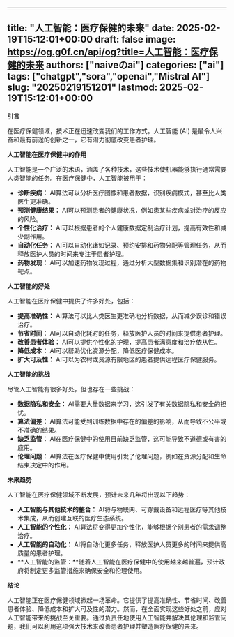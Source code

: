 
---
title: "人工智能：医疗保健的未来"
date: 2025-02-19T15:12:01+00:00
draft: false
image: https://og.g0f.cn/api/og?title=人工智能：医疗保健的未来
authors: ["naiveのai"]
categories: ["ai"]
tags: ["chatgpt","sora","openai","Mistral AI"]
slug: "20250219151201"
lastmod: 2025-02-19T15:12:01+00:00
---
**引言**

在医疗保健领域，技术正在迅速改变我们的工作方式。人工智能 (AI) 是最令人兴奋和最有前途的创新之一，它有潜力彻底改变患者护理。

**人工智能在医疗保健中的作用**

人工智能是一个广泛的术语，涵盖了各种技术，这些技术使机器能够执行通常需要人类智能的任务。在医疗保健中，人工智能被用于：

- **诊断疾病：** AI算法可以分析医疗图像和患者数据，识别疾病模式，甚至比人类医生更准确。
- **预测健康结果：** AI可以预测患者的健康状况，例如患某些疾病或对治疗的反应的风险。
- **个性化治疗：** AI可以根据患者的个人健康数据定制治疗计划，提高有效性和减少副作用。
- **自动化任务：** AI可以自动化诸如记录、预约安排和药物分配等管理任务，从而释放医护人员的时间来专注于患者护理。
- **药物发现：** AI可以加速药物发现过程，通过分析大型数据集和识别潜在的药物靶点。

**人工智能的好处**

人工智能在医疗保健中提供了许多好处，包括：

- **提高准确性：** AI算法可以比人类医生更准确地分析数据，从而减少误诊和错误治疗。
- **节省时间：** AI可以自动化耗时的任务，释放医护人员的时间来提供患者护理。
- **改善患者体验：** AI可以提供个性化的护理，提高患者满意度和治疗依从性。
- **降低成本：** AI可以帮助优化资源分配，降低医疗保健成本。
- **扩大可及性：** AI可以为农村或资源有限地区的患者提供远程医疗保健服务。

**人工智能的挑战**

尽管人工智能有很多好处，但也存在一些挑战：

- **数据隐私和安全：** AI需要大量数据来学习，这引发了有关数据隐私和安全的担忧。
- **算法偏差：** AI算法可能受到训练数据中存在的偏差的影响，从而导致不公平或不准确的结果。
- **缺乏监管：** AI在医疗保健中的使用目前缺乏监管，这可能导致不道德或有害的应用。
- **伦理问题：** AI算法在医疗保健中使用引发了伦理问题，例如在资源分配和生命结束决定中的作用。

**未来趋势**

人工智能在医疗保健领域不断发展，预计未来几年将出现以下趋势：

- **人工智能与其他技术的整合：** AI将与物联网、可穿戴设备和远程医疗等其他技术集成，从而创建互联的医疗生态系统。
- **人工智能的个性化：** AI算法将变得更加个性化，能够根据个别患者的需求调整治疗。
- **人工智能的自动化：** AI将自动化更多任务，释放医护人员更多的时间来提供高质量的患者护理。
- **人工智能的监管：**随着人工智能在医疗保健中的使用越来越普遍，预计政府将制定更多监管措施来确保安全和伦理使用。

**结论**

人工智能正在医疗保健领域掀起一场革命。它提供了提高准确性、节省时间、改善患者体验、降低成本和扩大可及性的潜力。然而，在全面实现这些好处之前，应对人工智能带来的挑战至关重要。通过负责任地使用人工智能并解决其伦理和监管问题，我们可以利用这项强大技术来改善患者护理并塑造医疗保健的未来。